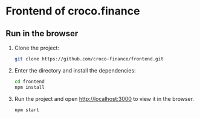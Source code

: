 # Frontend of croco.finance

## Run in the browser

1. Clone the project:

    ```bash
    git clone https://github.com/croco-finance/frontend.git
    ```

2. Enter the directory and install the dependencies:
    ```bash
    cd frontend
    npm install
    ```
3. Run the project and open [http://localhost:3000](http://localhost:3000) to view it in the browser.
    ```bash
    npm start
    ```
